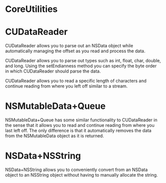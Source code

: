 # CoreUtilities

# CUDataReader
CUDataReader allows you to parse out an NSData object while automatically managing the offset
as you read and process the data.

CUDataReader allows you to parse out types such as int, float, char, double, and long. Using the
setEndianness method you can specify the byte order in which CUDataReader should parse the data.

CUDataReader allows you to read a specific length of characters and continue reading from where
you left off similar to a stream.

# NSMutableData+Queue
NSMutableData+Queue has some similar functionality to CUDataReader in the sense that it allows you to
read and continue reading from where you last left off. The only difference is that it automatically
removes the data from the NSMutableData object as it is returned.

# NSData+NSString
NSData+NSString allows you to conveniently convert from an NSData object to an NSString object without having
to manually allocate the string.
